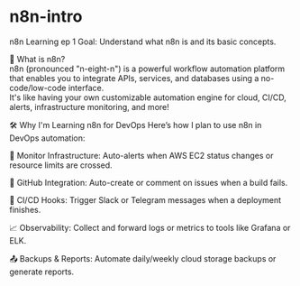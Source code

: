 # n8n-intro
n8n Learning ep 1
Goal: Understand what n8n is and its basic concepts.

🌟 What is n8n?</br>
n8n (pronounced "n-eight-n") is a powerful workflow automation platform that enables you to integrate APIs, services, and databases using a no-code/low-code interface.</br>
It's like having your own customizable automation engine for cloud, CI/CD, alerts, infrastructure monitoring, and more!</br>

🛠 Why I'm Learning n8n for DevOps
Here’s how I plan to use n8n in DevOps automation:

🔔 Monitor Infrastructure: Auto-alerts when AWS EC2 status changes or resource limits are crossed.

🐙 GitHub Integration: Auto-create or comment on issues when a build fails.

🧪 CI/CD Hooks: Trigger Slack or Telegram messages when a deployment finishes.

📈 Observability: Collect and forward logs or metrics to tools like Grafana or ELK.

📤 Backups & Reports: Automate daily/weekly cloud storage backups or generate reports.


